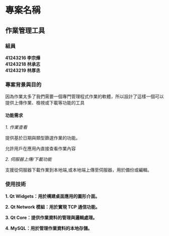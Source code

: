 # 專案名稱

## 作業管理工具

### 組員
__41243216 李宗燁__  
__41243218 林承志__  
__41243219 林厚丞__

### 專案背景與目的

因為作業太多了我們需要一個專門管理程式作業的軟體，所以設計了這樣一個可以提供上傳作業、檢視或下載等功能的工具

#### 功能需求

_1. 作業查看_

提供基於日期與類型篩選作業的功能。

允許用戶在應用內直接查看作業內容

_2. 伺服器上傳/下載功能_

支援從伺服器下載作業到本地端,或本地端上傳至伺服器，用於備份或編輯。

### 使用技術

__1. Qt Widgets：用於構建桌面應用的圖形介面。__

__2. Qt Network 模組：用於實現 TCP 通信功能。__

__3. Qt Core：提供作業資料的管理與邏輯處理。__

__4. MySQL：用於管理作業資料的本地存儲。__
